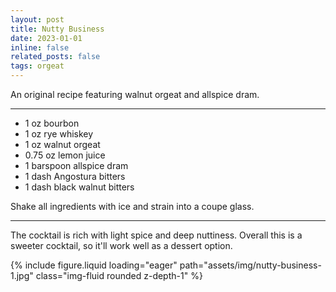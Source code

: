 ```yaml
---
layout: post
title: Nutty Business
date: 2023-01-01 
inline: false
related_posts: false
tags: orgeat 
---
```


An original recipe featuring walnut orgeat and allspice dram.

---

* 1 oz bourbon
* 1 oz rye whiskey
* 1 oz walnut orgeat
* 0.75 oz lemon juice
* 1 barspoon allspice dram
* 1 dash Angostura bitters
* 1 dash black walnut bitters

Shake all ingredients with ice and strain into a coupe glass.

---

The cocktail is rich with light spice and deep nuttiness. Overall this is a sweeter cocktail, so it'll work well as a dessert option.

{% include figure.liquid loading="eager" path="assets/img/nutty-business-1.jpg" class="img-fluid rounded z-depth-1" %}
